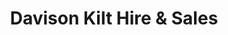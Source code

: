 ---
title: "Davison Kilt Hire & Sales"
url: /edinburgh/davison-kilt-hire-and-sales/
shop: clothes
---